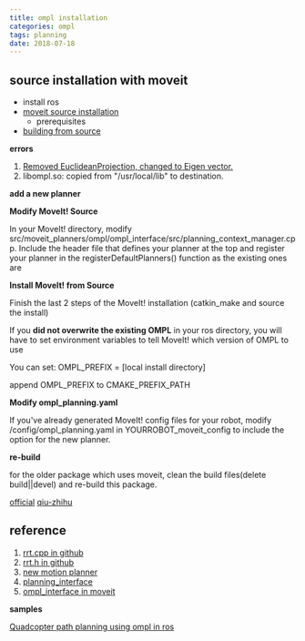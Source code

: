 ```yaml
---
title: ompl installation
categories: ompl
tags: planning
date: 2018-07-18
---
```


## source installation with moveit

- install ros
- [moveit source installation](http://moveit.ros.org/install/source/)
    - prerequisites
- [building from source](http://moveit.ros.org/install/source/dependencies/)

**errors**

1. [Removed EuclideanProjection, changed to Eigen vector.](https://github.com/ros-planning/moveit/pull/903/files)
2. libompl.so: copied from "/usr/local/lib" to destination.

**add a new planner**

**Modify MoveIt! Source**

In your MoveIt! directory, modify src/moveit_planners/ompl/ompl_interface/src/planning_context_manager.cpp. Include the header file that defines your planner at the top and register your planner in the registerDefaultPlanners() function as the existing ones are

**Install MoveIt! from Source**

Finish the last 2 steps of the MoveIt! installation (catkin_make and source the install)

If you **did not overwrite the existing OMPL**  in your ros directory, you will have to set environment variables to tell MoveIt! which version of OMPL to use

You can set: OMPL_PREFIX = [local install directory]

append OMPL_PREFIX to CMAKE_PREFIX_PATH

**Modify ompl_planning.yaml**

If you've already generated MoveIt! config files for your robot, modify /config/ompl_planning.yaml in YOURROBOT_moveit_config to include the option for the new planner.

**re-build**

for the older package which uses moveit, clean the build files(delete build||devel) and re-build this package.

[official](http://moveit.ros.org/install/source/)
[qiu-zhihu](https://www.zhihu.com/question/55861914)

## reference

1. [rrt.cpp in github](https://github.com/ompl/ompl/blob/master/src/ompl/geometric/planners/rrt/src/RRT.cpp)
2. [rrt.h in github](https://github.com/ompl/ompl/blob/master/src/ompl/geometric/planners/rrt/RRT.h)
3. [new motion planner](http://ompl.kavrakilab.org/newPlanner.html)
4. [planning_interface ](http://docs.ros.org/kinetic/api/moveit_ros_planning_interface/html/index.html)
5. [ompl_interface in moveit](https://github.com/ros-planning/moveit/tree/kinetic-devel/moveit_planners/ompl/ompl_interface/src)

**samples**

[ Quadcopter path planning using ompl in ros](https://github.com/ayushgaud/path_planning)
